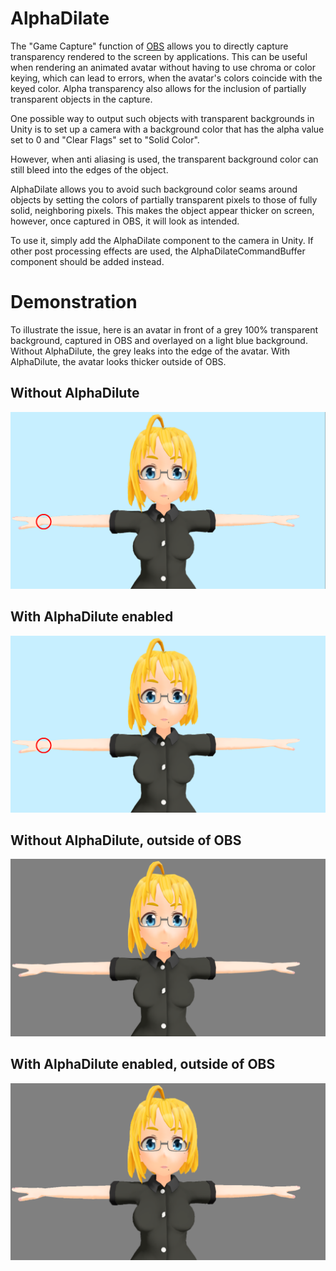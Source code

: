 # AlphaDilate

The "Game Capture" function of [OBS](https://obsproject.com/) allows you to directly capture transparency rendered to the screen by applications. This can be useful when rendering an animated avatar without having to use chroma or color keying, which can lead to errors, when the avatar's colors coincide with the keyed color. Alpha transparency also allows for the inclusion of partially transparent objects in the capture.

One possible way to output such objects with transparent backgrounds in Unity is to set up a camera with a background color that has the alpha value set to 0 and "Clear Flags" set to "Solid Color".

However, when anti aliasing is used, the transparent background color can still bleed into the edges of the object.

AlphaDilate allows you to avoid such background color seams around objects by setting the colors of partially transparent pixels to those of fully solid, neighboring pixels. This makes the object appear thicker on screen, however, once captured in OBS, it will look as intended.

To use it, simply add the AlphaDilate component to the camera in Unity. If other post processing effects are used, the AlphaDilateCommandBuffer component should be added instead.

# Demonstration

To illustrate the issue, here is an avatar in front of a grey 100% transparent background, captured in OBS and overlayed on a light blue background. Without AlphaDilute, the grey leaks into the edge of the avatar. With AlphaDilute, the avatar looks thicker outside of OBS.

## Without AlphaDilute
![Without AlphaDilute](https://github.com/emilianavt/AlphaDilate/raw/master/Plugins/AlphaDilate/Screenshots/WithoutAlphaDilute.png)

## With AlphaDilute enabled
![With AlphaDilute enabled](https://github.com/emilianavt/AlphaDilate/raw/master/Plugins/AlphaDilate/Screenshots/WithAlphaDilute.png)

## Without AlphaDilute, outside of OBS
![Without AlphaDilute, outside of OBS](https://github.com/emilianavt/AlphaDilate/raw/master/Plugins/AlphaDilate/Screenshots/WithoutAlphaDiluteNoOBS.png)

## With AlphaDilute enabled, outside of OBS
![With AlphaDilute enabled, outside of OBS](https://github.com/emilianavt/AlphaDilate/raw/master/Plugins/AlphaDilate/Screenshots/WithAlphaDiluteNoOBS.png)
